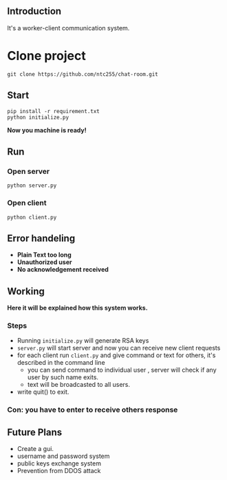 ## Introduction
It's a worker-client communication system.

# Clone project
```
git clone https://github.com/ntc255/chat-room.git
```

## Start
```
pip install -r requirement.txt
python initialize.py
```

**Now you machine is ready!**

## Run
### Open server
```
python server.py
```
### Open client
```
python client.py
```

## Error handeling
- **Plain Text too long**
- **Unauthorized user**
- **No acknowledgement received**


## Working 
**Here it will be explained how this system works.**
### Steps
- Running `initialize.py` will generate RSA keys 
- `server.py` will start server and now you can receive new client requests
- for each client run `client.py` and give command or text for others, it's described in the command line
  - you can send command to individual user , server will check if any user by such name exits.
  - text will be broadcasted to all users.
- write quit() to exit. 

### Con: you have to enter to receive others response

## Future Plans
- Create a gui.
- username and password system
- public keys exchange system
- Prevention from DDOS attack
